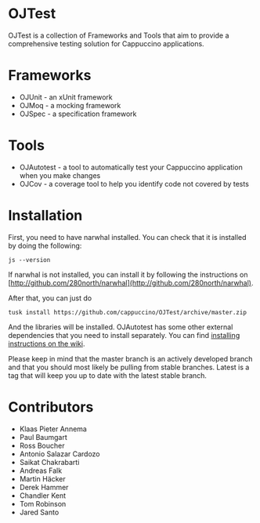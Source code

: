 OJTest
======

OJTest is a collection of Frameworks and Tools that aim to provide a comprehensive testing solution for Cappuccino applications.

Frameworks
==========

* OJUnit - an xUnit framework
* OJMoq  - a mocking framework
* OJSpec - a specification framework

Tools
=====

* OJAutotest - a tool to automatically test your Cappuccino application when you make changes
* OJCov - a coverage tool to help you identify code not covered by tests

Installation
============

First, you need to have narwhal installed. You can check that it is installed by doing the following:

    js --version

If narwhal is not installed, you can install it by following the instructions on [http://github.com/280north/narwhal](http://github.com/280north/narwhal).
    
After that, you can just do

    tusk install https://github.com/cappuccino/OJTest/archive/master.zip
    
And the libraries will be installed. OJAutotest has some other external dependencies that you need to install separately. You can find [installing instructions on the wiki](https://wiki.github.com/280north/OJTest/ojautotest).

Please keep in mind that the master branch is an actively developed branch and that you should most likely be pulling from stable branches. Latest is a tag that will keep you up to date with the latest stable branch.

Contributors
============

* Klaas Pieter Annema
* Paul Baumgart
* Ross Boucher
* Antonio Salazar Cardozo
* Saikat Chakrabarti
* Andreas Falk
* Martin Häcker
* Derek Hammer
* Chandler Kent
* Tom Robinson
* Jared Santo
